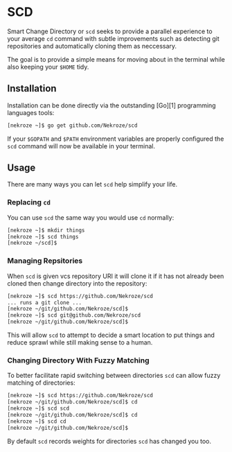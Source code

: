 # SCD

Smart Change Directory or `scd` seeks to provide a parallel experience to your average `cd` command with subtle improvements such as detecting git repositories and automatically cloning them as neccessary.

The goal is to provide a simple means for moving about in the terminal while also keeping your `$HOME` tidy.

## Installation

Installation can be done directly via the outstanding [Go][1] programming languages tools:

```bash
[nekroze ~]$ go get github.com/Nekroze/scd
```

If your `$GOPATH` and `$PATH` environment variables are properly configured the `scd` command will now be available in your terminal.

## Usage

There are many ways you can let `scd` help simplify your life.

### Replacing `cd`

You can use `scd` the same way you would use `cd` normally:

```bash
[nekroze ~]$ mkdir things
[nekroze ~]$ scd things
[nekroze ~/scd]$
```

### Managing Repsitories

When `scd` is given vcs repository URI it will clone it if it has not already been cloned then change directory into the repository:

```bash
[nekroze ~]$ scd https://github.com/Nekroze/scd
... runs a git clone ...
[nekroze ~/git/github.com/Nekroze/scd]$
[nekroze ~]$ scd git@github.com/Nekroze/scd
[nekroze ~/git/github.com/Nekroze/scd]$
```

This will allow `scd` to attempt to decide a smart location to put things and reduce sprawl while still making sense to a human.

### Changing Directory With Fuzzy Matching

To better facilitate rapid switching between directories `scd` can allow fuzzy matching of directories:

```bash
[nekroze ~]$ scd https://github.com/Nekroze/scd
[nekroze ~/git/github.com/Nekroze/scd]$ cd
[nekroze ~]$ scd scd
[nekroze ~/git/github.com/Nekroze/scd]$ cd
[nekroze ~]$ scd cd
[nekroze ~/git/github.com/Nekroze/scd]$
```

By default `scd` records weights for directories `scd` has changed you too.
